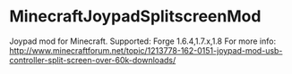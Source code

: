 MinecraftJoypadSplitscreenMod
=============================

Joypad mod for Minecraft.
Supported: 
Forge 1.6.4,1.7.x,1.8
For more info:
http://www.minecraftforum.net/topic/1213778-162-0151-joypad-mod-usb-controller-split-screen-over-60k-downloads/
